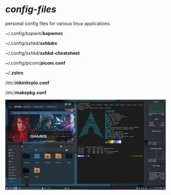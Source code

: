 # *config-files*
personal config files for various linux applications

~/.config/bspwm/**bspwmrc**

~/.config/sxhkd/**sxhkdrc**

~/.config/sxhkd/**sxhkd-cheatsheet**

~/.config/picom/**picom.conf**

~/**.zshrc**

/etc/**mkinitcpio.conf**

/etc/**makepkg.conf**

![desktop](desktop.png)
